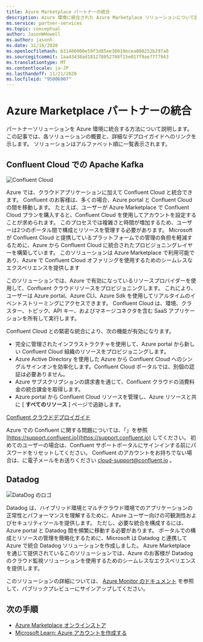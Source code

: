 ```yaml
---
title: Azure Marketplace パートナーの統合
description: Azure 環境に統合された Azure Marketplace ソリューションについて説明し、Microsoft パートナーのデプロイガイドへのリンクを提供します。
ms.service: partner-services
ms.topic: conceptual
author: JasonWHowell
ms.author: jasonh
ms.date: 11/16/2020
ms.openlocfilehash: b31486000e59f3d85ee30019ecea000252b297a8
ms.sourcegitcommit: 1aa43438ad181278052788f15e017f9ae7777943
ms.translationtype: MT
ms.contentlocale: ja-JP
ms.lasthandoff: 11/21/2020
ms.locfileid: "95006907"
---
```

# <a name="azure-marketplace-partner-integrations"></a>Azure Marketplace パートナーの統合

パートナーソリューションを Azure 環境に統合する方法について説明します。 この記事では、各ソリューションの概要と、詳細なデプロイガイドへのリンクを示します。 ソリューションはアルファベット順に一覧表示されます。 

## <a name="apache-kafka-on-confluent-cloud"></a>Confluent Cloud での Apache Kafka

![Confluent Cloud](./media/partners/confluent-cloud.png)

Azure では、クラウドアプリケーションに加えて Confluent Cloud と統合できます。 Confluent のお客様は、多くの場合、Azure portal と Confluent Cloud の間を移動します。 たとえば、ユーザーが Azure Marketplace で Confluent Cloud プランを購入すると、Confluent Cloud を使用してアカウントを設定することが求められます。 このプロセスでは複雑さと時間が増加するため、ユーザーは2つのポータル間で構成とリソースを管理する必要があります。 Microsoft が Confluent Cloud と提携しているプラットフォームでの管理の負担を軽減するために、Azure から Confluent Cloud に統合されたプロビジョニングレイヤーを構築しています。 このソリューションは Azure Marketplace で利用可能であり、Azure で Confluent Cloud オファリングを使用するためのシームレスなエクスペリエンスを提供します

このソリューションでは、Azure で有効になっているリソースプロバイダーを使用して、Confluent クラウドリソースをプロビジョニングします。 これにより、ユーザーは Azure portal、Azure CLI、Azure Sdk を使用してリアルタイムのイベントストリーミングにアクセスできます。 Confluent Cloud は、環境、クラスター、トピック、API キー、およびマネージコネクタを含む SaaS アプリケーションを所有して実行します。

Confluent Cloud との緊密な統合により、次の機能が有効になります。

- 完全に管理されたインフラストラクチャを使用して、Azure portal から新しい Confluent Cloud 組織のリソースをプロビジョニングします。
- Azure Active Directory を使用した Azure から Confluent Cloud へのシングルサインオンを効率化します。Confluent Cloud ポータルでは、別個の認証は必要ありません。
- Azure サブスクリプションの請求書を通じて、Confluent クラウドの消費料金の統合課金を取得します。
- Azure portal から Confluent Cloud リソースを管理し、Azure リソースと共に [ **すべてのリソース** ] ページで追跡します。

[Confluent クラウドデプロイガイド](https://docs.confluent.io/current/cloud/marketplace/index.html)

Azure での Confluent に関する問題については、「」を参照 [https://support.confluent.io](https://support.confluent.io) してください。 初めてのユーザーの場合は、Confluent サポートポータルにサインインする前にパスワードをリセットしてください。 Confluent のアカウントをお持ちでない場合は、に電子メールをお送りください [cloud-support@confluent.io](mailto:cloud-support@confluent.io) 。

## <a name="datadog"></a>Datadog

![DataDog のロゴ](./media/partners/datadog.png)

Datadog は、ハイブリッド環境とマルチクラウド環境でのアプリケーションの正常性とパフォーマンスを理解するために、Azure ユーザー向けの可観測性およびセキュリティツールを提供します。 ただし、必要な統合を構成するには、Azure portal と Datadog 間を頻繁に移動する必要があります。 ポータルでの構成とリソースの管理を簡略化するために、Microsoft は Datadog と連携して Azure で統合 Datadog ソリューションを作成しました。 Azure Marketplace を通じて提供されているこのソリューションでは、Azure のお客様が Datadog のクラウド監視ソリューションを使用するためのシームレスなエクスペリエンスを提供します。

このソリューションの詳細については、 [Azure Monitor のドキュメント](/azure/azure-monitor/platform/partners#datadog) を参照して、パブリックプレビューにサインアップしてください。

## <a name="next-steps"></a>次の手順

- [Azure Marketplace オンラインストア](https://azure.microsoft.com/marketplace/)
- [Microsoft Learn: Azure アカウントを作成する](/learn/modules/create-an-azure-account/)
